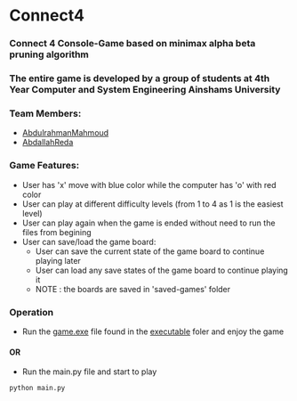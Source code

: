 # Connect4
### Connect 4 Console-Game based on minimax alpha beta pruning algorithm

### The entire game is developed by a group of students at 4th Year Computer and System Engineering Ainshams University

### Team Members:
- [AbdulrahmanMahmoud](https://github.com/AbdulrahmanMahmoud13)
- [AbdallahReda](https://github.com/AbdallahReda)

### Game Features:
- User has 'x' move with blue color while the computer has 'o' with red color
- User can play at different difficulty levels (from 1 to 4 as 1 is the easiest level)
- User can play again when the game is ended without need to run the files from begining
- User can save/load the game board:
    - User can save the current state of the game board to continue playing later
    - User can load any save states of the game board to continue playing it
    - NOTE : the boards are saved in 'saved-games' folder 

### Operation
- Run the [game.exe](https://github.com/AbdallahReda/Connect4/blob/master/executable/connect4.exe) file found in the [executable](https://github.com/AbdallahReda/Connect4/blob/master/executable) foler and enjoy the game
#### OR
- Run the main.py file and start to play
```
python main.py
```
